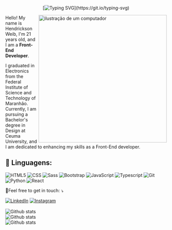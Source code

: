 <div align="center">

[![Typing SVG](https://readme-typing-svg.demolab.com?font=Fira+Code&pause=1000&color=A80CF7&center=true&vCenter=true&random=false&width=435&lines=Hello+World%F0%9F%91%8B!;My+name+is+Hendrickson+Weib.;I%C2%B4m+Front-End+Developer!)](https://git.io/typing-svg)

</div>
<img src="https://raw.githubusercontent.com/MicaelliMedeiros/micaellimedeiros/master/image/computer-illustration.png" alt="ilustração de um computador" min-width="400px" max-width="400px" width="400px" align="right">

<p align="left"> 
 Hello! My name is Hendrickson Weib, I'm 21 years old, and I am a <strong>Front-End Developer</strong>.

I graduated in Electronics from the Federal Institute of Science and Technology of Maranhão. Currently, I am pursuing a Bachelor's degree in Design at Ceuma University, and I am dedicated to enhancing my skills as a Front-End developer.

<h2 align="left">
 🦄 Linguagens:
</h2>

![HTML5](https://img.shields.io/badge/HTML5-E34F26?style=for-the-badge&logo=html5&logoColor=white)
![CSS](https://img.shields.io/badge/CSS3-1572B6?style=for-the-badge&logo=css3&logoColor=white)
![Sass](https://img.shields.io/badge/Sass-CC6699?style=for-the-badge&logo=sass&logoColor=white)
![Bootstrap](https://img.shields.io/badge/Bootstrap-563D7C?style=for-the-badge&logo=bootstrap&logoColor=white)
![JavaScript](https://img.shields.io/badge/JavaScript-F7DF1E?style=for-the-badge&logo=javascript&logoColor=black)
![Typescript](https://img.shields.io/badge/TypeScript-007ACC?style=for-the-badge&logo=typescript&logoColor=white)
![Git](https://img.shields.io/badge/Git-E34F26?style=for-the-badge&logo=git&logoColor=white)
![Python](https://img.shields.io/badge/Python-F7DF1E?style=for-the-badge&logo=python&logoColor=black)
![React](https://img.shields.io/badge/React-007ACC?style=for-the-badge&logo=react&logoColor=white)

<p align="left">
  💌Feel free to get in touch: ⤵️
</p>

<a href="https://www.linkedin.com/in/hendricksonweib/" title="LinkedIn" target="_blank">
<img src="https://img.shields.io/badge/LinkedIn-0077B5?style=for-the-badge&logo=linkedin&logoColor=white" alt="LinkedIn"/></a>
<a href="https://www.instagram.com/weibhr/" title="Instagram" target="_blank">
<img src="https://img.shields.io/badge/Instagram-E4405F?style=for-the-badge&logo=instagram&logoColor=white" alt="Instagram"/></a>
<br>
<br>
   <img
        align="center"
        src="https://github-readme-stats.vercel.app/api?username=hendricksonweib&theme=dark&hide_border=false&include_all_commits=true&count_private=true"
        alt="Github stats"
      />
<br>
   <img
        align="center"
        src="https://github-readme-stats.vercel.app/api/top-langs/?username=hendricksonweib&theme=dark&hide_border=false&include_all_commits=true&count_private=true&layout=compact"
        alt="Github stats"
      />
<br>
      <img
        align="left"
        src="https://github-readme-streak-stats.herokuapp.com/?user=hendricksonweib&theme=dark&hide_border=false"
        alt="Github stats"
      />
